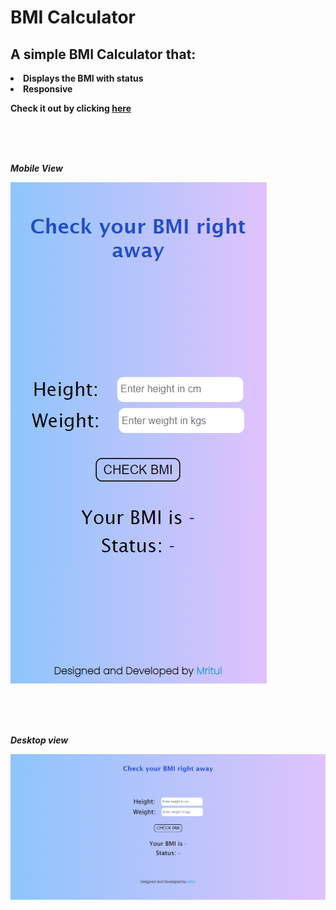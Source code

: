 # <b> BMI Calculator

## A simple BMI Calculator that:

  <li> Displays the BMI with status
  <li> Responsive

Check it out by clicking [here](https://nostalgic-swartz-fcd410.netlify.app/)

<br>
<br>
<br>

<em>Mobile View

![mobile](screenshots/ss1.png)

<br>
<br>
<br>

<em>Desktop view

![desktop](screenshots/ss2.png)
